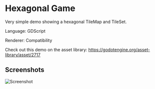 # Hexagonal Game

Very simple demo showing a hexagonal TileMap and TileSet.

Language: GDScript

Renderer: Compatibility

Check out this demo on the asset library: https://godotengine.org/asset-library/asset/2717

## Screenshots

![Screenshot](screenshots/hex.png)
